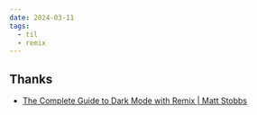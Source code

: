 ```yaml
---
date: 2024-03-11
tags:
  - til
  - remix
---
```





## Thanks

-  [The Complete Guide to Dark Mode with Remix | Matt Stobbs](https://www.mattstobbs.com/remix-dark-mode/)